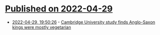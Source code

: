 # [Published on 2022-04-29](index.md)

* [2022-04-29, 19:50:26](https://news.ycombinator.com/item?id=31209867) - [Cambridge University study finds Anglo-Saxon kings were mostly vegetarian](https://www.bbc.com/news/uk-england-cambridgeshire-61178452)
